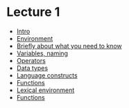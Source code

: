 <h1>
    Lecture 1
</h1>

<ul>
    <li>
        <a href="./01.md">Intro</a>
    </li>
    <li>
        <a href="./02.md">Environment</a>
    </li>
    <li>
        <a href="./03.md">Briefly about what you need to know</a>
    </li>
    <li>
        <a href="./04.md">Variables, naming</a>
    </li>
    <li>
        <a href="./05.md">Operators</a>
    </li>
    <li>
        <a href="./06.md">Data types</a>
    </li>
    <li>
        <a href="./07.md">Language constructs</a>
    </li>
    <li>
        <a href="./08.md">Functions</a>
    </li>
    <li>
        <a href="./09.md">Lexical environment</a>
    </li>
    <li>
        <a href="./10.md">Functions</a>
    </li>
</ul>
